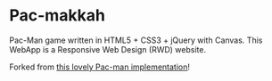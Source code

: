 # Pac-makkah
Pac-Man game written in HTML5 + CSS3 + jQuery with Canvas. This WebApp is a Responsive Web Design (RWD) website.

Forked from [this lovely Pac-man implementation](https://github.com/luciopanepinto/pacman)!